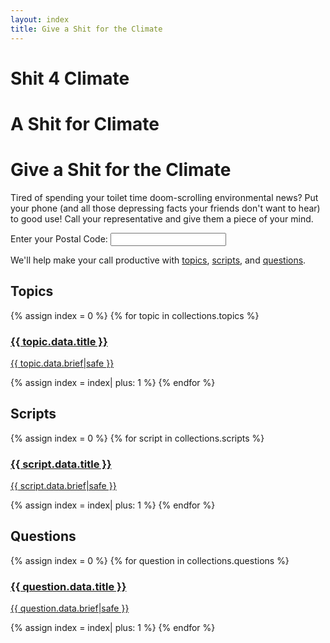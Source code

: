 ```yaml
---
layout: index
title: Give a Shit for the Climate
---
```


<h1 class="s4c-only-small-phones">Shit 4 Climate</h1>
<h1 class="s4c-only-medium-phones">A Shit for Climate</h1>
<h1 class="s4c-only-large-phones">Give a Shit for the Climate</h1>

Tired of spending your toilet time doom-scrolling environmental news?
Put your phone (and all those depressing facts your friends don't want
to hear) to good use!  Call your representative and give them a
piece of your mind.

<form class="w3-container w3-margin">
Enter your <label>Postal Code:</label>
<input type="text" name="postal-code" id="postal-code" autocomplete="postal-code" onInput="zip_key_press()"></input>
</form>

<!-- TODO: Instead back to one div and add each as a ul>li or something. -->
<div class="w3-container w3-margin" id="call-representative-by-zip"></div>
<div class="w3-container w3-margin" id="call-senator-by-zip"></div>

We'll help make your call productive with
[topics](#topics),
[scripts](#scripts), and
[questions](#questions).

<div id="call-link"></div>

Topics
------

<div class="slider">
<div class="cylinder"></div>
<div class="slides">
{% assign index = 0 %}
{% for topic in collections.topics %}
<div id="slide-{{ index }}" class="w3-container">
<a href="{{ topic.url| url }}">
<h3>{{ topic.data.title }}</h3>
<p class="w3-margin">{{ topic.data.brief|safe }}</p>
</a>
</div>
{% assign index = index| plus: 1 %}
{% endfor %}
</div>
</div>

Scripts
-------

<div class="slider">
<div class="cylinder"></div>
<div class="slides">
{% assign index = 0 %}
{% for script in collections.scripts %}
<div id="slide-{{ index }}" class="w3-container">
<a href="{{ script.url| url }}">
<h3>{{ script.data.title }}</h3>
<p class="w3-margin">{{ script.data.brief|safe }}</p>
</a>
</div>
{% assign index = index| plus: 1 %}
{% endfor %}
</div>
</div>

Questions
---------

<div class="slider">
<div class="cylinder"></div>
<div class="slides">
{% assign index = 0 %}
{% for question in collections.questions %}
<div id="slide-{{ index }}" class="w3-container">
<a href="{{ question.url| url }}">
<h3>{{ question.data.title }}</h3>
<p class="w3-margin">{{ question.data.brief|safe }}</p>
</a>
</div>
{% assign index = index| plus: 1 %}
{% endfor %}
</div>
</div>
